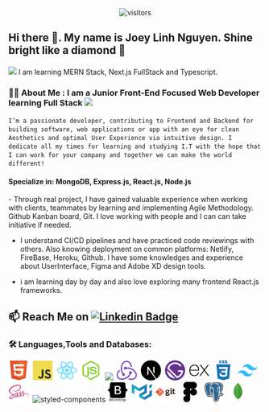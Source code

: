 <!--   my-icons -->
<div align="center">    
<img src="https://visitor-badge.laobi.icu/badge?page_id=linh-nguyenkhanh.linh-nguyenkhanh" alt="visitors"/>   
</div>

## Hi there 👋. My name is Joey Linh Nguyen. Shine bright like a diamond 💎

#### <div>
  <a href="https://github.com/linh-nguyenkhanh"><img src="https://img.shields.io/badge/status-updating-brightgreen.svg"></a> I am learning MERN Stack, Next.js FullStack and Typescript.
</div>

### :woman_technologist: About Me : I am a Junior Front-End Focused Web Developer learning Full Stack <img src="https://media.giphy.com/media/VKyHXHb7EsFuY98BJD/giphy.gif" width="30">  
  
``I’m a passionate developer, contributing to Frontend and Backend for building software, web applications or app with an eye for clean Aesthetics and optimal User Experience via intuitive design. I dedicate all my times for learning and studying I.T with the hope that I can work for your company and together we can make the world different!``

#### Specialize in: MongoDB, Express.js, React.js, Node.js
<div>
  - Through real project, I have gained valuable experience when working with clients, teammates by learning and implementing Agile Methodology. Github Kanban board, Git. I love working with people and I can can take initiative if needed. 

 - I understand CI/CD pipelines and have practiced code reviewings with others. Also knowing deployment on common platforms: Netlify, FireBase, Heroku, Github. I have some knowledges and experience about UserInterface, Figma and Adobe XD design tools.

- i am learning day by day and also love exploring many frontend React.js frameworks.</div>

:mailbox: Reach Me on [![Linkedin Badge](https://img.shields.io/badge/-LinhNguyenKhanh-blue?style=flat&logo=Linkedin&logoColor=white)](https://www.linkedin.com/in/linhh-nguyen22/)
---

### :hammer_and_wrench: Languages,Tools and Databases:
<div align="start">
  <img src="https://github.com/devicons/devicon/blob/master/icons/html5/html5-original.svg" title="HTML5" alt="HTML" width="40" height="40"/>&nbsp;
  <img src="https://github.com/devicons/devicon/blob/master/icons/javascript/javascript-original.svg" title="JavaScript" alt="JavaScript" width="40" height="40"/>&nbsp;
<img src="https://github.com/devicons/devicon/blob/master/icons/react/react-original.svg" title="React" alt="React" width="40" height="40"/>&nbsp;
  <img src="https://github.com/devicons/devicon/blob/master/icons/nodejs/nodejs-original.svg" title="NodeJS" alt="NodeJS" width="40" height="40"/>&nbsp;
<img src="https://camo.githubusercontent.com/645ffc54d978bfa0348f2cdd779458e74772bfb88e23d0dd067cba0135a21197/68747470733a2f2f696d672e736869656c64732e696f2f62616467652f72656163742532307a757374616e642d2532333230323332612e7376673f7374796c653d666f722d7468652d6261646765266c6f676f3d7265616374266c6f676f436f6c6f723d253233363144414642"/>&nbsp;
    <img src="https://github.com/devicons/devicon/blob/master/icons/redux/redux-original.svg" title="NodeJS" alt="NodeJS" width="40" height="40"/>&nbsp;
    <img src="https://github.com/devicons/devicon/blob/master/icons/nextjs/nextjs-original.svg" title="NextJS" alt="NextJS" width="40" height="40"/>&nbsp;
     <img src="https://github.com/devicons/devicon/blob/master/icons/gatsby/gatsby-original.svg" title="gatsbyJS" alt="gatsbyJS" width="40" height="40"/>&nbsp;
   <img alt="styled-components" src="https://github.com/devicons/devicon/blob/master/icons/express/express-original.svg" width="40" alt="style-component"/>&nbsp;
  <img src="https://github.com/devicons/devicon/blob/master/icons/css3/css3-plain-wordmark.svg"  title="CSS3" alt="CSS" width="40" height="40"/>&nbsp;
  <img src="https://github.com/devicons/devicon/blob/master/icons/tailwindcss/tailwindcss-plain.svg" title="Tailwindcss" **alt="Tailwindcss" width="40" height="40"/>
 <img src="https://github.com/devicons/devicon/blob/master/icons/sass/sass-original.svg" title="sass" alt="sass" width="40" height="40">&nbsp;
 <img alt="styled-components" src="https://raw.githubusercontent.com/styled-components/brand/master/styled-components.png" width="40" alt="style-component"/>
  <img src="https://github.com/devicons/devicon/blob/master/icons/bootstrap/bootstrap-plain-wordmark.svg" title="bootstrap" alt="bootstrap " width="40" height="40"/>&nbsp;
  <img src="https://github.com/devicons/devicon/blob/master/icons/materialui/materialui-original.svg" title="Material UI" alt="Material UI" width="40" height="40"/>&nbsp;
<img src="https://github.com/devicons/devicon/blob/master/icons/git/git-original-wordmark.svg" title="Git" **alt="Git" width="40" height="40"/>&nbsp;
<img src="https://github.com/devicons/devicon/blob/master/icons/figma/figma-plain.svg" title="figma" **alt="figma" width="40" height="40"/>&nbsp;
<img src="https://github.com/devicons/devicon/blob/master/icons/postgresql/postgresql-original.svg" title="psql" alt="psql" width="40" height="40">&nbsp;
<img src="https://github.com/devicons/devicon/blob/master/icons/mongodb/mongodb-original.svg" title="mongodb" alt="mongodb" width="40" height="40">&nbsp;

</div>


